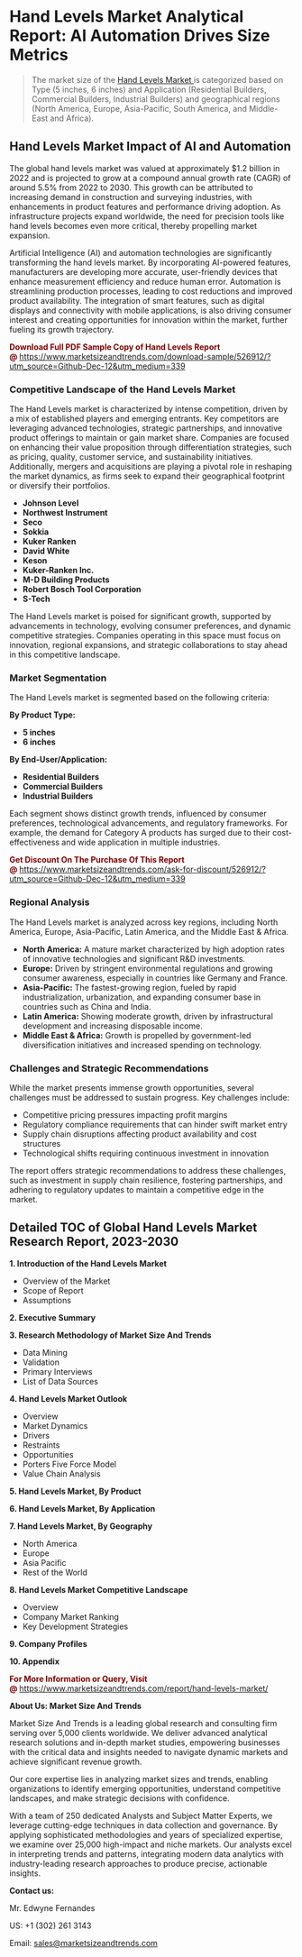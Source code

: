 <H1>Hand Levels Market Analytical Report: AI Automation Drives Size Metrics</H1><blockquote><p>The market size of the <a href="https://www.marketsizeandtrends.com/download-sample/526912/?utm_source=Github-Dec-12&amp;utm_medium=339" target="_blank">Hand Levels Market </a>is categorized based on Type (5 inches, 6 inches) and Application (Residential Builders, Commercial Builders, Industrial Builders) and geographical regions (North America, Europe, Asia-Pacific, South America, and Middle-East and Africa).</p></blockquote><p><h2>Hand Levels Market Impact of AI and Automation</h2><p>The global hand levels market was valued at approximately $1.2 billion in 2022 and is projected to grow at a compound annual growth rate (CAGR) of around 5.5% from 2022 to 2030. This growth can be attributed to increasing demand in construction and surveying industries, with enhancements in product features and performance driving adoption. As infrastructure projects expand worldwide, the need for precision tools like hand levels becomes even more critical, thereby propelling market expansion.</p><p>Artificial Intelligence (AI) and automation technologies are significantly transforming the hand levels market. By incorporating AI-powered features, manufacturers are developing more accurate, user-friendly devices that enhance measurement efficiency and reduce human error. Automation is streamlining production processes, leading to cost reductions and improved product availability. The integration of smart features, such as digital displays and connectivity with mobile applications, is also driving consumer interest and creating opportunities for innovation within the market, further fueling its growth trajectory.</p></p><p><strong><span style="color: #800000;">Download Full PDF Sample Copy of Hand Levels Report @</span>&nbsp;</strong><a href="https://www.marketsizeandtrends.com/download-sample/526912/?utm_source=Github-Dec-12&amp;utm_medium=339">https://www.marketsizeandtrends.com/download-sample/526912/?utm_source=Github-Dec-12&amp;utm_medium=339</a></p><h3>Competitive Landscape of the Hand Levels Market</h3><p>The Hand Levels market is characterized by intense competition, driven by a mix of established players and emerging entrants. Key competitors are leveraging advanced technologies, strategic partnerships, and innovative product offerings to maintain or gain market share. Companies are focused on enhancing their value proposition through differentiation strategies, such as pricing, quality, customer service, and sustainability initiatives. Additionally, mergers and acquisitions are playing a pivotal role in reshaping the market dynamics, as firms seek to expand their geographical footprint or diversify their portfolios.</p><p><strong><p><ul><li>Johnson Level </li><li> Northwest Instrument </li><li> Seco </li><li> Sokkia </li><li> Kuker Ranken </li><li> David White </li><li> Keson </li><li> Kuker-Ranken Inc. </li><li> M-D Building Products </li><li> Robert Bosch Tool Corporation </li><li> S-Tech</p></li></ul></p></strong></p><p>The Hand Levels market is poised for significant growth, supported by advancements in technology, evolving consumer preferences, and dynamic competitive strategies. Companies operating in this space must focus on innovation, regional expansions, and strategic collaborations to stay ahead in this competitive landscape.</p><h3>Market Segmentation</h3><p>The Hand Levels market is segmented based on the following criteria:</p><p><strong>By Product Type:</strong></p><p><strong><p><ul><li>5 inches </li><li> 6 inches</p></li></ul></p></strong></p><p><strong>By End-User/Application:</strong></p><p><strong><p><ul><li>Residential Builders </li><li> Commercial Builders </li><li> Industrial Builders</p></li></ul></p></strong></p><p>Each segment shows distinct growth trends, influenced by consumer preferences, technological advancements, and regulatory frameworks. For example, the demand for Category A products has surged due to their cost-effectiveness and wide application in multiple industries.</p><p><strong><span style="color: #800000;">Get Discount On The Purchase Of This Report @&nbsp;</span></strong><a href="https://www.marketsizeandtrends.com/ask-for-discount/526912/?utm_source=Github-Dec-12&amp;utm_medium=339">https://www.marketsizeandtrends.com/ask-for-discount/526912/?utm_source=Github-Dec-12&amp;utm_medium=339</a></p><h3>Regional Analysis</h3><p>The Hand Levels market is analyzed across key regions, including North America, Europe, Asia-Pacific, Latin America, and the Middle East &amp; Africa.</p><ul><li><strong>North America:</strong> A mature market characterized by high adoption rates of innovative technologies and significant R&amp;D investments.</li><li><strong>Europe:</strong> Driven by stringent environmental regulations and growing consumer awareness, especially in countries like Germany and France.</li><li><strong>Asia-Pacific:</strong> The fastest-growing region, fueled by rapid industrialization, urbanization, and expanding consumer base in countries such as China and India.</li><li><strong>Latin America:</strong> Showing moderate growth, driven by infrastructural development and increasing disposable income.</li><li><strong>Middle East &amp; Africa:</strong> Growth is propelled by government-led diversification initiatives and increased spending on technology.</li></ul><h3>Challenges and Strategic Recommendations</h3><p>While the market presents immense growth opportunities, several challenges must be addressed to sustain progress. Key challenges include:</p><ul><li>Competitive pricing pressures impacting profit margins</li><li>Regulatory compliance requirements that can hinder swift market entry</li><li>Supply chain disruptions affecting product availability and cost structures</li><li>Technological shifts requiring continuous investment in innovation</li></ul><p>The report offers strategic recommendations to address these challenges, such as investment in supply chain resilience, fostering partnerships, and adhering to regulatory updates to maintain a competitive edge in the market.</p><h2>Detailed TOC of Global Hand Levels Market Research Report, 2023-2030</h2><p><strong>1. Introduction of the Hand Levels Market</strong></p><ul><li>Overview of the Market</li><li>Scope of Report</li><li>Assumptions&nbsp;</li></ul><p><strong>2. Executive Summary</strong></p><p><strong>3. Research Methodology of <strong>Market Size And Trends</strong></strong></p><ul><li>Data Mining</li><li>Validation</li><li>Primary Interviews</li><li>List of Data Sources&nbsp;</li></ul><p><strong>4. Hand Levels Market Outlook</strong></p><ul><li>Overview</li><li>Market Dynamics</li><li>Drivers</li><li>Restraints</li><li>Opportunities</li><li>Porters Five Force Model</li><li>Value Chain Analysis&nbsp;</li></ul><p><strong>5. Hand Levels Market, By Product</strong></p><p><strong>6. Hand Levels Market, By Application</strong></p><p><strong>7. Hand Levels Market, By Geography</strong></p><ul><li>North America</li><li>Europe</li><li>Asia Pacific</li><li>Rest of the World&nbsp;</li></ul><p><strong>8. Hand Levels Market Competitive Landscape</strong></p><ul><li>Overview</li><li>Company Market Ranking</li><li>Key Development Strategies&nbsp;</li></ul><p><strong>9. Company Profiles</strong></p><p><strong>10. Appendix</strong></p><p><strong><span style="color: #800000;">For More Information or Query, Visit @&nbsp;</span></strong><a href="https://www.marketsizeandtrends.com/report/hand-levels-market/">https://www.marketsizeandtrends.com/report/hand-levels-market/</a></p><p></p><p><strong>About Us:&nbsp;Market Size And Trends</strong></p><p>Market Size And Trends&nbsp;is a leading global research and consulting firm serving over 5,000 clients worldwide. We deliver advanced analytical research solutions and in-depth market studies, empowering businesses with the critical data and insights needed to navigate dynamic markets and achieve significant revenue growth.</p><p>Our core expertise lies in analyzing market sizes and trends, enabling organizations to identify emerging opportunities, understand competitive landscapes, and make strategic decisions with confidence.</p><p>With a team of 250 dedicated Analysts and Subject Matter Experts, we leverage cutting-edge techniques in data collection and governance. By applying sophisticated methodologies and years of specialized expertise, we examine over 25,000 high-impact and niche markets. Our analysts excel in interpreting trends and patterns, integrating modern data analytics with industry-leading research approaches to produce precise, actionable insights.</p><p><strong>Contact us:</strong></p><p>Mr. Edwyne Fernandes</p><p>US: +1 (302) 261 3143</p><p>Email: <a href="mailto:sales@marketsizeandtrends.com">sales@marketsizeandtrends.com</a>&nbsp;</p>
